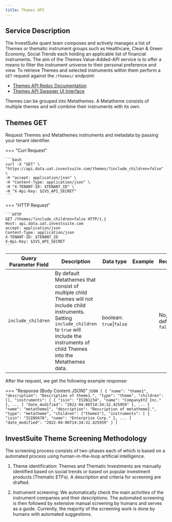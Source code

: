 ```yaml
---
title: Themes API
---
```


## Service Description

The InvestSuite quant team composes and actively manages a list of Themes or thematic instrument groups such as Healthcare, Clean & Green Economy, Social Trends each holding an applicable list of financial instruments. The aim of the Themes Value-Added-API service is to offer a means to filter the instrument universe to their personal preference and view. To retrieve Themes and selected instruments within them perform a `GET` request against the  `/themes/` endpoint:

- [Themes API Redoc Documentation](https://api.data.uat.investsuite.com/redoc#tag/Themes)
- [Themes API Swagger UI Interface](https://api.data.uat.investsuite.com/docs#/Themes/)

Themes can be grouped into Metathemes. A Metatheme consists of multiple themes and will combine their instruments with its own.

## Themes GET

Request Themes and Metathemes instruments and metadata by passing your tenant identifier.

=== "Curl Request"

    ```bash
    curl -X "GET" \
    "https://api.data.uat.investsuite.com/themes/?include_children=false" \
    -H "accept: application/json" \
    -H "Content-Type: application/json" \
    -H "X-TENANT-ID: $TENANT_ID" \
    -H "X-Api-Key: $IVS_API_SECRET"
    ```

=== "HTTP Request"

    ```HTTP
    GET /themes/?include_children=false HTTP/1.1
    Host: api.data.uat.investsuite.com
    accept: application/json
    Content-Type: application/json
    X-TENANT-ID: $TENANT_ID
    X-Api-Key: $IVS_API_SECRET
    ```

Query Parameter Field | Description | Data type | Example | Required
----- | ----------- | --------- | ------- | --------
`include_children` | By default Metathemes that consist of multiple child Themes will not include child instruments. Setting `include_children` to `true` will include the instruments of child Themes into the Metathemes data. | boolean: `true`\|`false` |  | No, default `false`


After the request, we get the following example response:

=== "Response (Body Content JSON)"
    ```JSON
    [
        {
            "name": "theme1",
            "description": "Description of theme1.",
            "type": "theme",
            "children": [],
            "instruments": [
                {
                    "isin": "ISIN1234",
                    "name": "CompanyXYZ Inc."
                },
                ...
            ]
            "date_modified": "2022-04-06T14:34:32.425959"
        },
        ...
        {
            "name": "metatheme1",
            "description": "Description of metatheme2.",
            "type": "metatheme",
            "children": ["theme1"],
            "instruments": [
                {
                    "isin": "ISIN5678",
                    "name": "Enterprise Corp."
                },
                ...
            ]
            "date_modified": "2022-04-06T14:34:32.425959"
        }
    ]
    ```

## InvestSuite Theme Screening Methodology

The screening process consists of two-phases each of which is based on a automated process using human-in-the-loop artificial intelligence.

1. Theme identification: Themes and Thematic Investments are manually identified based on social trends or based on popular investment products (Thematic ETFs). A description and criteria for screening are drafted.

2. Instrument screening: We automatically check the main activities of the instrument companies and their descriptions. The automated screening is then followed by extensive manual screening by humans and serves as a guide. Currently, the majority of the screening work is done by humans with automated suggestions.

